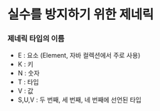 # 실수를 방지하기 위한 제네릭
### 제네릭 타입의 이름
- E : 요소 (Element, 자바 컬렉션에서 주로 사용)
- K : 키
- N : 숫자
- T : 타입
- V : 값
- S,U,V : 두 번째, 세 번째, 네 번째에 선언된 타입
